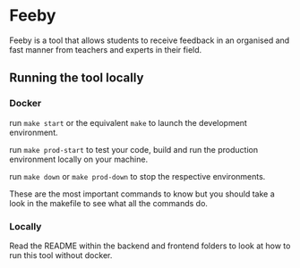 # Feeby
Feeby is a tool that allows students to receive feedback in an organised and fast manner from teachers and experts in their field.
## Running the tool locally
### Docker
run `make start` or the equivalent `make` to launch the development environment.

run `make prod-start` to test your code, build and run the production environment locally on your machine.

run `make down` or `make prod-down` to stop the respective environments.

These are the most important commands to know but you should take a look in the makefile to see what all the commands do. 

### Locally
Read the README within the backend and frontend folders to look at how to run this tool without docker.